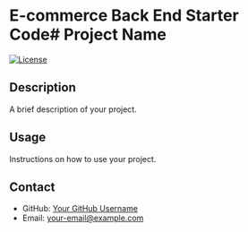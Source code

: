 # E-commerce Back End Starter Code# Project Name

[![License](https://img.shields.io/badge/License-MIT-blue.svg)](LICENSE)

## Description

A brief description of your project.



## Usage

Instructions on how to use your project.



## Contact

- GitHub: [Your GitHub Username](https://github.com/your-username)
- Email: your-email@example.com
